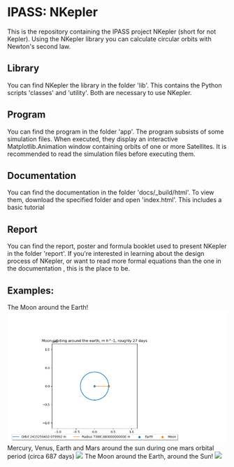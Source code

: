 # IPASS: NKepler
This is the repository containing the IPASS project NKepler (short for not Kepler). Using the NKepler library you
can calculate circular orbits with Newton's second law.
## Library
You can find NKepler the library in the folder 'lib'. This contains the Python scripts 'classes' and 'utility'. Both are
necessary to use NKepler.

## Program
You can find the program in the folder 'app'. The program subsists of some simulation files. When executed, they display
an interactive Matplotlib.Animation window containing orbits of one or more Satellites. It is recommended to read the
simulation files before executing them.

## Documentation
You can find the documentation in the folder 'docs/_build/html'. To view them, download the specified folder and open 
'index.html'. This includes a basic tutorial

## Report
You can find the report, poster and formula booklet used to present NKepler in the folder 'report'. If you're interested
in learning about the design process of NKepler, or want to read more formal equations than the one in the documentation
, this is the place to be. 

## Examples:

The Moon around the Earth!
![](app/orbits/moon.gif)
Mercury, Venus, Earth and Mars around the sun during one mars orbital period (circa 687 days)
![](app/orbits/solarinner.gif)
The Moon around the Earth, around the Sun!
![](app/orbits/solarluna.gif)
